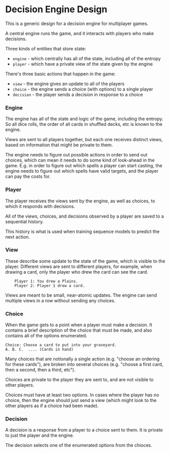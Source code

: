 # Decision Engine Design

This is a generic design for a decision engine for multiplayer games.

A central engine runs the game, and it interacts with players who make decisions.

Three kinds of entities that store state:
* `engine` - which centrally has all of the state, including all of the entropy
* `player` - which have a private view of the state given by the engine

There's three basic actions that happen in the game:
* `view` - the engine gives an update to all of the players
* `choice` - the engine sends a choice (with options) to a single player
* `decision` - the player sends a decision in response to a choice

### Engine

The engine has all of the state and logic of the game, including the entropy.
So all dice rolls, the order of all cards in shuffled decks, etc is known to the engine.

Views are sent to all players together, but each one receives distinct views,
based on information that might be private to them.

The engine needs to figure out possible actions in order to send out choices,
which can mean it needs to do some kind of look-ahead in the game.
E.g. in order to figure out which spells a player can start casting,
the engine needs to figure out which spells have valid targets,
and the player can pay the costs for.

### Player

The player receives the views sent by the engine, as well as choices, to which it responds with decisions.

All of the views, choices, and decisions observed by a player are saved to a sequential history.

This history is what is used when training sequence models to predict the next action.

### View

These describe some update to the state of the game, which is visible to the player.
Different views are sent to different players, for example, when drawing a card,
only the player who drew the card can see the card.

```
    Player 1: You drew a Plains.
    Player 2: Player 1 drew a card.
```

Views are meant to be small, near-atomic updates.
The engine can send multiple views in a row without sending any choices.

### Choice

When the game gets to a point when a player must make a decision.
It contains a brief description of the choice that must be made,
and also contains all of the options enumerated.

```
Choice: Choose a card to put into your graveyard.
A. B. C.  .... (Cards in hand)
```

Many choices that are notionally a single action (e.g. "choose an ordering for these cards"),
are broken into several choices (e.g. "choose a first card, then a second, then a third, etc").

Choices are private to the player they are sent to,
and are not visible to other players.

Choices must have at least two options.  In cases where the player has no choice,
then the engine should just send a view
(which might look to the other players as if a choice had been made).

### Decision

A decision is a response from a player to a choice sent to them.
It is private to just the player and the engine.

The decision selects one of the enumerated options from the chioces.
